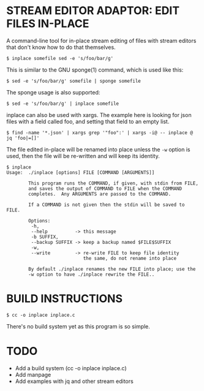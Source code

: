 STREAM EDITOR ADAPTOR: EDIT FILES IN-PLACE
==========================================

A command-line tool for in-place stream editing of files with stream
editors that don't know how to do that themselves.

    $ inplace somefile sed -e 's/foo/bar/g'

This is similar to the GNU sponge(1) command, which is used like this:

    $ sed -e 's/foo/bar/g' somefile | sponge somefile

The sponge usage is also supported:

    $ sed -e 's/foo/bar/g' | inplace somefile
    
inplace can also be used with xargs. The example here is looking for json files with a field called foo, and setting that field to an empty list.

    $ find -name '*.json' | xargs grep '"foo":' | xargs -i@ -- inplace @ jq 'foo|=[]'

The file edited in-place will be renamed into place unless the `-w` option is
used, then the file will be re-written and will keep its identity.

    $ inplace
    Usage:  ./inplace [options] FILE [COMMAND [ARGUMENTS]]

            This program runs the COMMAND, if given, with stdin from FILE,
            and saves the output of COMMAND to FILE when the COMMAND
            completes.  Any ARGUMENTS are passed to the COMMAND.

            If a COMMAND is not given then the stdin will be saved to FILE.

            Options:
             -h,
             --help          -> this message
             -b SUFFIX,
             --backup SUFFIX -> keep a backup named $FILE$SUFFIX
             -w,
             --write         -> re-write FILE to keep file identity
                                the same, do not rename into place

            By default ./inplace renames the new FILE into place; use the
            -w option to have ./inplace rewrite the FILE..

BUILD INSTRUCTIONS
==================

    $ cc -o inplace inplace.c

There's no build system yet as this program is so simple.

TODO
====

 - Add a build system (cc -o inplace inplace.c)
 - Add manpage
 - Add examples with jq and other stream editors

